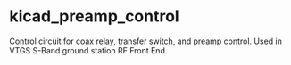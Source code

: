 # kicad_preamp_control
Control circuit for coax relay, transfer switch, and preamp control.  Used in VTGS S-Band ground station RF Front End.
